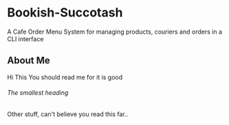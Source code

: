 # Bookish-Succotash
A Cafe Order Menu System for managing products, couriers and orders in a CLI interface
## About Me
Hi This You should read me for it is good
###### The smallest heading
Other stuff, can't believe you read this far..
